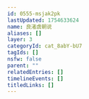 ```yaml
---
id: 0555-msjak2pk
lastUpdated: 1754633624
name: 良渚虞朝说
aliases: []
layer: 3
categoryId: cat_8abY-bU7
tagIds: []
nsfw: false
parent: ""
relatedEntries: []
timelineEvents: []
titledLinks: []
---
```


